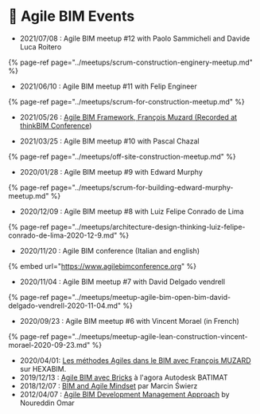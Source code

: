 # 📅 Agile BIM Events

* 2021/07/08 :  Agile BIM meetup \#12 with Paolo Sammicheli and Davide Luca Roitero

{% page-ref page="../meetups/scrum-construction-enginery-meetup.md" %}

* 2021/06/10 : Agile BIM meetup \#11 with Felip Engineer

{% page-ref page="../meetups/scrum-for-construction-meetup.md" %}

* 2021/05/26 : [Agile BIM Framework, François Muzard \(Recorded at thinkBIM Conference](https://www.youtube.com/watch?v=zPKTu8l35Vg&t=10s&ab_channel=SOBECTVatLeedsBeckettUniversity)\)

* 2021/03/25 : Agile BIM meetup \#10 with Pascal Chazal

{% page-ref page="../meetups/off-site-construction-meetup.md" %}

* 2020/01/28 : Agile BIM meetup \#9 with Edward Murphy

{% page-ref page="../meetups/scrum-for-building-edward-murphy-meetup.md" %}

* 2020/12/09 : Agile BIM meetup \#8 with Luiz Felipe Conrado de Lima

{% page-ref page="../meetups/architecture-design-thinking-luiz-felipe-conrado-de-lima-2020-12-9.md" %}

* 2020/11/20 : Agile BIM conference \(Italian and english\)

{% embed url="https://www.agilebimconference.org" %}

* 2020/11/04 : Agile BIM meetup \#7 with David Delgado vendrell

{% page-ref page="../meetups/meetup-agile-bim-open-bim-david-delgado-vendrell-2020-11-04.md" %}

* 2020/09/23 : Agile BIM meetup \#6 with Vincent Morael \(in French\)

{% page-ref page="../meetups/meetup-agile-lean-construction-vincent-morael-2020-09-23.md" %}

* 2020/04/01: [Les méthodes Agiles dans le BIM avec François MUZARD](https://campus.hexabim.com/bim/Les-m-thodes-Agiles-dans-le-BIM-avec-Fran-ois-MUZARD/) sur HEXABIM.
* 2019/12/13 : [Agile BIM avec Bricks](https://www.youtube.com/watch?v=VpJJFQRIdr4) à l'agora Autodesk BATIMAT
* 2018/12/07 : [BIM and Agile Mindset](https://www.youtube.com/watch?v=9DXiMh2I5oI) par Marcin Świerz
* 2012/04/07 : [Agile BIM Development Management Approach](https://www.youtube.com/watch?v=C7ojOGo_9JY) by Noureddin Omar

